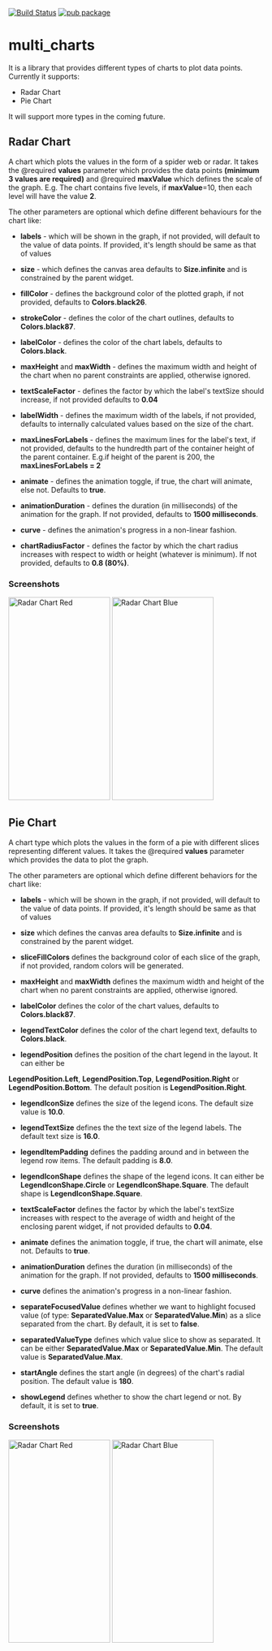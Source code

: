 [![Build Status](https://travis-ci.com/intkhabahmed/multi_charts.svg?branch=master)](https://travis-ci.com/intkhabahmed/multi_charts)
[![pub package](https://img.shields.io/pub/v/multi_charts.svg)](https://pub.dartlang.org/packages/multi_charts)

# multi_charts

It is a library that provides different types of charts to plot data points. Currently it supports:  
* Radar Chart
* Pie Chart

It will support more types in the coming future.

## Radar Chart

 A chart which plots the values in the form of a spider web or radar. It takes the
 @required **values** parameter which provides the data points **(minimum 3 values are required)** and @required **maxValue** which defines the scale of the graph. E.g. The chart contains five levels, if **maxValue**=10, then each level will have the value **2**.

 The other parameters are optional which define different behaviours for the chart like:
 
 * **labels** - which will be shown in the graph, if not provided, will default to the value of data points. If provided, it's length should be same as that of values

 * **size** - which defines the canvas area defaults to **Size.infinite** and is constrained by the parent widget.

 * **fillColor** - defines the background color of the plotted graph, if not provided, 
 defaults to **Colors.black26**.

 * **strokeColor** - defines the color of the chart outlines, defaults to **Colors.black87**.

 * **labelColor** - defines the color of the chart labels, defaults to **Colors.black**.

 * **maxHeight** and **maxWidth** - defines the maximum width and height of the chart when
 no parent constraints are applied, otherwise ignored.

 * **textScaleFactor** - defines the factor by which the label's textSize should increase, 
 if not provided defaults to **0.04**

 * **labelWidth** - defines the maximum width of the labels, if not provided, defaults to
 internally calculated values based on the size of the chart.

 * **maxLinesForLabels** - defines the maximum lines for the label's text, if not provided, 
 defaults to the hundredth part of the container height of the parent container.
 E.g.if height of the parent is 200, the **maxLinesForLabels = 2**

 * **animate** - defines the animation toggle, if true, the chart will animate, else not.
 Defaults to **true**.

 * **animationDuration** - defines the duration (in milliseconds) of the animation for the graph. If not provided, defaults to **1500 milliseconds**.

 * **curve** - defines the animation's progress in a non-linear fashion.

 * **chartRadiusFactor** - defines the factor by which the chart radius increases with respect
 to width or height (whatever is minimum). If not provided, defaults to **0.8 (80%)**.

### Screenshots

<img src="https://drive.google.com/uc?export=view&id=1xBM5mTMdU9d49Qo2vrxsq4UmBk2cEaps" alt="Radar Chart Red" width="200" height="400"/>
<img src="https://drive.google.com/uc?export=view&id=1aCshjCJjL5fjR-qxQI-yLFuNEHuxi5bG" alt="Radar Chart Blue" width="200" height="400"/>

## Pie Chart

A chart type which plots the values in the form of a pie with different slices representing
different values. It takes the @required **values** parameter which provides the data to plot
the graph.

The other parameters are optional which define different behaviors for the chart like:

* **labels** - which will be shown in the graph, if not provided, will default to the value of data points. If provided, it's length should be same as that of values

* **size** which defines the canvas area defaults to **Size.infinite** and is constrained by the parent widget.

* **sliceFillColors** defines the background color of each slice of the graph, if not provided, random colors will be generated.

* **maxHeight** and **maxWidth** defines the maximum width and height of the chart when no parent constraints are applied, otherwise ignored.

* **labelColor** defines the color of the chart values, defaults to **Colors.black87**.

* **legendTextColor** defines the color of the chart legend text, defaults to **Colors.black**.

* **legendPosition** defines the position of the chart legend in the layout. It can either be

**LegendPosition.Left**, **LegendPosition.Top**, **LegendPosition.Right** or **LegendPosition.Bottom**. The default position is **LegendPosition.Right**.

* **legendIconSize** defines the size of the legend icons. The default size value is **10.0**.

* **legendTextSize** defines the the text size of the legend labels. The default text size is **16.0**.

* **legendItemPadding** defines the padding around and in between the legend row items. The default padding is **8.0**.

* **legendIconShape** defines the shape of the legend icons. It can either be **LegendIconShape.Circle** or **LegendIconShape.Square**. The default shape is **LegendIconShape.Square**.

* **textScaleFactor** defines the factor by which the label's textSize increases with respect to the average of width and height of the enclosing parent widget, if not provided defaults to **0.04**.

* **animate** defines the animation toggle, if true, the chart will animate, else not. Defaults to **true**.

* **animationDuration** defines the duration (in milliseconds) of the animation for the graph. If not provided, defaults to **1500 milliseconds**.

* **curve** defines the animation's progress in a non-linear fashion.

* **separateFocusedValue** defines whether we want to highlight focused value (of type: **SeparatedValue.Max** or **SeparatedValue.Min**) as a slice separated from the chart. By default, it is set to **false**.

* **separatedValueType** defines which value slice to show as separated. It can be either **SeparatedValue.Max** or **SeparatedValue.Min**. The default value is **SeparatedValue.Max**.

* **startAngle** defines the start angle (in degrees) of the chart's radial position. The default value is **180**.

* **showLegend** defines whether to show the chart legend or not. By default, it is set to **true**.

### Screenshots

<img src="https://drive.google.com/uc?export=view&id=1s-DCVNzt82I5ESy3cnmsStqAVWtl3YSl" alt="Radar Chart Red" width="200" height="400"/>
<img src="https://drive.google.com/uc?export=view&id=1rDF05gTjvx8AeMcsDxZ4MBbDugmNpb9_" alt="Radar Chart Blue" width="200" height="400"/>
